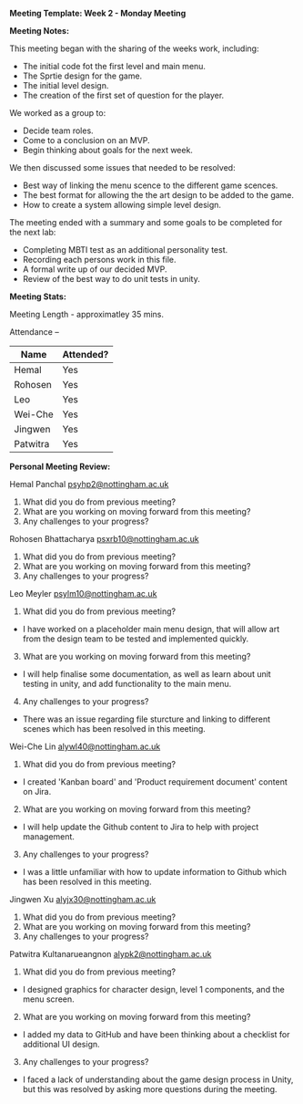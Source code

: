**Meeting Template: Week 2 - Monday Meeting**

**Meeting Notes:**

This meeting began with the sharing of the weeks work, including: 
- The initial code fot the first level and main menu.
- The Sprtie design for the game.
- The initial level design.
- The creation of the first set of question for the player.

We worked as a group to:
- Decide team roles.
- Come to a conclusion on an MVP.
- Begin thinking about goals for the next week.

We then discussed some issues that needed to be resolved:
- Best way of linking the menu scence to the different game scences.
- The best format for allowing the the art design to be added to the game.
- How to create a system allowing simple level design.

The meeting ended with a summary and some goals to be completed for the next lab:
- Completing MBTI test as an additional personality test.
- Recording each persons work in this file.
- A formal write up of our decided MVP.
- Review of the best way to do unit tests in unity.

**Meeting Stats:**

Meeting Length - approximatley 35 mins.

Attendance –

| Name     | Attended? |
| ---      | --- |
| Hemal    | Yes |
| Rohosen  | Yes |
| Leo      | Yes |
| Wei-Che  | Yes |
| Jingwen  | Yes |
| Patwitra | Yes |

**Personal Meeting Review:**

Hemal Panchal [psyhp2@nottingham.ac.uk](mailto:psyhp2@nottingham.ac.uk)

1. What did you do from previous meeting?
2. What are you working on moving forward from this meeting?
3. Any challenges to your progress?

Rohosen Bhattacharya [psxrb10@nottingham.ac.uk](mailto:psxrb10@nottingham.ac.uk)

1. What did you do from previous meeting?
2. What are you working on moving forward from this meeting?
3. Any challenges to your progress?

Leo Meyler [psylm10@nottingham.ac.uk](mailto:psylm10@nottingham.ac.uk)

1. What did you do from previous meeting?
- I have worked on a placeholder main menu design, that will allow art from the design team to be tested and implemented quickly.
3. What are you working on moving forward from this meeting?
- I will help finalise some documentation, as well as learn about unit testing in unity, and add functionality to the main menu.
4. Any challenges to your progress?
- There was an issue regarding file sturcture and linking to different scenes which has been resolved in this meeting.

Wei-Che Lin [alywl40@nottingham.ac.uk](mailto:alywl40@nottingham.ac.uk)

1. What did you do from previous meeting?
- I created 'Kanban board' and 'Product requirement document' content on Jira.
2. What are you working on moving forward from this meeting?
- I will help update the Github content to Jira to help with project management.
3. Any challenges to your progress?
- I was a little unfamiliar with how to update information to Github which has been resolved in this meeting.

Jingwen Xu [alyjx30@nottingham.ac.uk](mailto:alyjx30@nottingham.ac.uk)

1. What did you do from previous meeting?
2. What are you working on moving forward from this meeting?
3. Any challenges to your progress?

Patwitra Kultanarueangnon [alypk2@nottingham.ac.uk](mailto:alypk2@nottingham.ac.uk)

1. What did you do from previous meeting?
- I designed graphics for character design, level 1 components, and the menu screen.
2. What are you working on moving forward from this meeting?
- I added my data to GitHub and have been thinking about a checklist for additional UI design.
3. Any challenges to your progress?
- I faced a lack of understanding about the game design process in Unity, but this was resolved by asking more questions during the meeting.

